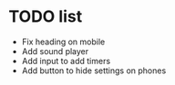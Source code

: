 # TODO list

- Fix heading on mobile
- Add sound player
- Add input to add timers
- Add button to hide settings on phones